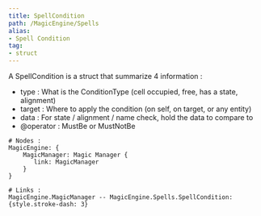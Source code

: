 ```yaml
---
title: SpellCondition
path: /MagicEngine/Spells
alias: 
- Spell Condition
tag: 
- struct
---
```

A SpellCondition is a struct that summarize 4 information :
- type : What is the ConditionType (cell occupied, free, has a state, alignment)
- target : Where to apply the condition (on self, on target, or any entity)
- data : For state / alignment / name check, hold the data to compare to
- @operator : MustBe or MustNotBe  
```d2
# Nodes :
MagicEngine: {
    MagicManager: Magic Manager {
       link: MagicManager
    }
}

# Links :
MagicEngine.MagicManager -- MagicEngine.Spells.SpellCondition: {style.stroke-dash: 3}

```